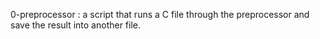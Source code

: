 0-preprocessor : a script that runs a C file through the preprocessor and save the result into another file.
